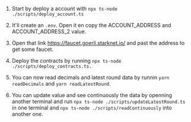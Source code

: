 1. Start by deploy a account with `npx ts-node ./scripts/deploy_account.ts`

2. It'll create an `.env`. Open it en copy the ACCOUNT_ADDRESS and ACCOUNT_ADDRESS_2 value.

3. Open that link https://faucet.goerli.starknet.io/ and past the address to get some faucet.

4. Deploy the contracts by running `npx ts-node ./scripts/deploy_contracts.ts.`

5. You can now read decimals and latest round data by runnin `yarn readDecimals` and `yarn readLatestRound`.

6. You can update value and see continuously the data by openning another terminal and run `npx ts-node ./scripts/updateLatestRound.ts` in one terminal and `npx ts-node ./scripts/readContinuously` into another one.
